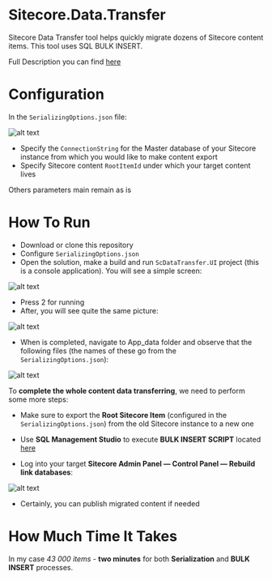 # Sitecore.Data.Transfer
Sitecore Data Transfer tool helps quickly migrate dozens of Sitecore content items. This tool uses SQL BULK INSERT.

Full Description you can find [here](https://www.sam-solutions.com/blog/sitecore-data-transfer-tool-sql-bulk-insert/)


# Configuration
In the `SerializingOptions.json` file:

![alt text](https://github.com/VadzimPapko/Sitecore.Data.Transfer/blob/master/Doc/Assets/Config.png)

* Specify the `ConnectionString` for the Master database of your Sitecore instance from which you would like to make content export
* Specify Sitecore content `RootItemId` under which your target content lives

Others parameters main remain as is


# How To Run
*   Download or clone this repository
*   Configure `SerializingOptions.json` 
*   Open the solution, make a build and run `ScDataTransfer.UI` project (this is a console application). You will see a simple screen:

![alt text](https://github.com/VadzimPapko/Sitecore.Data.Transfer/blob/master/Doc/Assets/RunOptions.png)

*   Press 2 for running
*   After, you will see quite the same picture:

![alt text](https://github.com/VadzimPapko/Sitecore.Data.Transfer/blob/master/Doc/Assets/TimeSpent.png)

* When is completed, navigate to App_data folder and observe that the following files (the names of these go from the `SerializingOptions.json`):

![alt text](https://github.com/VadzimPapko/Sitecore.Data.Transfer/blob/master/Doc/Assets/SerializedFiles.png)

To **complete the whole content data transferring**, we need to perform some more steps:

* Make sure to export the **Root Sitecore Item** (configured in the `SerializingOptions.json`) from the old Sitecore instance to a new one

* Use **SQL Management Studio** to execute **BULK INSERT SCRIPT** located [here](https://github.com/VadzimPapko/Sitecore.Data.Transfer/blob/master/Sources/Sitecore_Data_Transfer_BULK_INSERT.sql)

* Log into your target **Sitecore Admin Panel — Control Panel — Rebuild link databases**:

![alt text](https://github.com/VadzimPapko/Sitecore.Data.Transfer/blob/master/Doc/Assets/RebuildLinks.png)

* Certainly, you can publish migrated content if needed

# How Much Time It Takes
In my case *43 000 items* - **two minutes** for both **Serialization** and **BULK INSERT** processes. 

